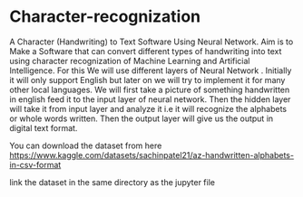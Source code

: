 # Character-recognization
A Character (Handwriting) to Text Software Using Neural Network.
Aim is to Make a Software that can convert different types of handwriting into text using character recognization of Machine Learning and Artificial Intelligence.
For this We will use different layers of Neural Network .
Initially it will only support English but later on we will try to implement it for many other local languages.
We will first take a picture of something handwritten in english feed it to the input layer of neural network.
Then the hidden layer will take it from input layer and analyze it i.e it will recognize the alphabets or whole words written.
Then the output layer will give us the output in digital text format.



You can download the dataset from here
https://www.kaggle.com/datasets/sachinpatel21/az-handwritten-alphabets-in-csv-format

link the dataset in the same directory as the jupyter file

